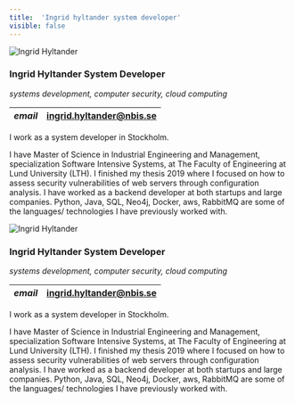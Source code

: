 ```yaml
---
title:  'Ingrid hyltander system developer'
visible: false
---
```

    

![Ingrid Hyltander](/assets/img/staff/ingrid-hyltander.jpg)

###  Ingrid Hyltander System Developer

_systems development, computer security, cloud computing_

_email_|  ingrid.hyltander@nbis.se  
---|---  
  


I work as a system developer in Stockholm.

I have Master of Science in Industrial Engineering and Management, specialization Software Intensive Systems, at The Faculty of Engineering at Lund University (LTH). I finished my thesis 2019 where I focused on how to assess security vulnerabilities of web servers through configuration analysis. I have worked as a backend developer at both startups and large companies. Python, Java, SQL, Neo4j, Docker, aws, RabbitMQ are some of the languages/ technologies I have previously worked with.

![Ingrid Hyltander](/assets/img/staff/ingrid-hyltander.jpg)

###  Ingrid Hyltander System Developer

_systems development, computer security, cloud computing_

_email_|  ingrid.hyltander@nbis.se  
---|---  
  


I work as a system developer in Stockholm.

I have Master of Science in Industrial Engineering and Management, specialization Software Intensive Systems, at The Faculty of Engineering at Lund University (LTH). I finished my thesis 2019 where I focused on how to assess security vulnerabilities of web servers through configuration analysis. I have worked as a backend developer at both startups and large companies. Python, Java, SQL, Neo4j, Docker, aws, RabbitMQ are some of the languages/ technologies I have previously worked with.
